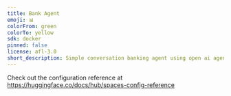 ```yaml
---
title: Bank Agent
emoji: 📊
colorFrom: green
colorTo: yellow
sdk: docker
pinned: false
license: afl-3.0
short_description: Simple conversation banking agent using open ai agents sdk
---
```


Check out the configuration reference at https://huggingface.co/docs/hub/spaces-config-reference
